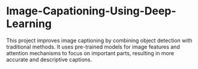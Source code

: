# Image-Capationing-Using-Deep-Learning
This project improves image captioning by combining object detection with traditional methods. It uses pre-trained models for image features and attention mechanisms to focus on important parts, resulting in more accurate and descriptive captions.
